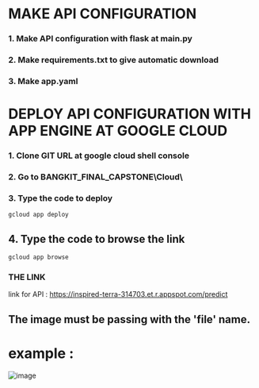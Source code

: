# MAKE API CONFIGURATION

### 1. Make API configuration with flask at main.py
### 2. Make requirements.txt to give automatic download
### 3. Make app.yaml

# DEPLOY API CONFIGURATION WITH APP ENGINE AT GOOGLE CLOUD

### 1. Clone GIT URL at google cloud shell console
### 2. Go to BANGKIT_FINAL_CAPSTONE\Cloud\
### 3. Type the code to deploy

```
gcloud app deploy
```

## 4. Type the code to browse the link
```
gcloud app browse
```

### THE LINK
link for API : https://inspired-terra-314703.et.r.appspot.com/predict

## The image must be passing with the 'file' name.

# example :
![image](https://user-images.githubusercontent.com/59119597/120415760-47a59500-c386-11eb-9e26-7c14a0cdcc11.png)

